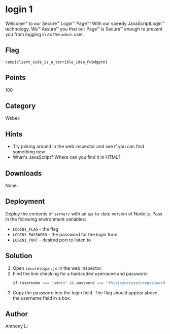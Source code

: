 # login 1
Welcome™ to our Secure™ Login™ Page™! With our speedy JavaScriptLogin™ technology, We™ Assure™ you that our Page™ is Secure™ enough to prevent you from logging in as the `admin` user.

## Flag
```
camp{client_side_is_a_terrible_idea_Fw9dgptH}
```

## Points
100

## Category
Webex

## Hints
* Try poking around in the web inspector and see if you can find something new.
* What's JavaScript? Where can you find it in HTML?

## Downloads
None.

## Deployment
Deploy the contents of `server/` with an up-to-date version of Node.js. Pass in the following environment variables:
* `LOGIN1_FLAG` - the flag
* `LOGIN1_PASSWORD` - the password for the login form
* `LOGIN1_PORT` - desired port to listen to

## Solution
1. Open `securelogin.js` in the web inspector.
2. Find the line checking for a hardcoded username and password:
   ```javascript
   if (username === "admin" && password === "thisisaverysecurepasswordhahaaaaaa") {
   ```
3. Copy the password into the login field. The flag should appear above the username field in a box.

## Author
Anthony Li
